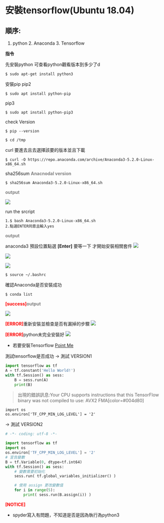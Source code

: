 # 安裝tensorflow(Ubuntu 18.04)

## 順序: 
1. python 2. Anaconda 3. Tensorflow

<b>指令</b>

先安裝python 可查看python觀看版本到多少了d
```linux
$ sudo apt-get install python3
```

安裝pip
pip2
```linux
$ sudo apt install python-pip
```
pip3
```linux
$ sudo apt install python-pip3
```
check Version
```linux
$ pip --version
```

```linux
$ cd /tmp
```
curl 要進去且去選擇該要的版本並且下載
```linux
$ curl -O https://repo.anaconda.com/archive/Anaconda3-5.2.0-Linux-x86_64.sh
```
<p>sha256sum <b style="color:gray">Anacnodal version</b></p>

```linux
$ sha256sum Anaconda3-5.2.0-Linux-x86_64.sh
```
<b style="color:gray">output</b>

![](https://i.imgur.com/qXTQXMg.png)

run the srcript
```linux
1.$ bash Anaconda3-5.2.0-Linux-x86_64.sh
2.點選ENTER同意且輸入yes
```

<b style="color:gray">output</b>

anaconda3 預設位置點選 **[Enter]** 要等一下 才開始安裝相關套件
![](https://i.imgur.com/6NYzvR7.png)

![](https://i.imgur.com/EaQnfDI.png)

![](https://i.imgur.com/uy1F3V1.png)

```linux
$ source ~/.bashrc
```
確認Anaconda是否安裝成功
```linux
$ conda list
```
<p><b style="color:red">[success]</b><b style="color:gray">output</b></p>

![](https://i.imgur.com/y1D48mu.png)




<b style="color:red">[ERROR]</b>重新安裝並檢查是否有漏掉的步驟
![](https://i.imgur.com/aG3uiEy.png)

<b style="color:red">[ERROR]</b>python未完全安裝好
![](https://i.imgur.com/HB0PutR.png)

* 若要安裝Tensorflow [Point Me](https://www.tensorflow.org/install/pip)

測試tensorflow是否成功
-> 測試 VERSION1
```python
import tensorflow as tf
A = tf.constant('Hello World!')
with tf.Session() as sess:
    B = sess.run(A)
    print(B)
```
> 出現的錯誤訊息:Your CPU supports instructions that this TensorFlow binary was not compiled to use: AVX2 FMA[color=#004d80]
```
import os 
os.environ['TF_CPP_MIN_LOG_LEVEL'] = '2' 
```
-> 測試 VERSION2
```python
# -*- coding: utf-8 -*-

import tensorflow as tf
import os 
os.environ['TF_CPP_MIN_LOG_LEVEL'] = '2'
# 宣告變數    
B = tf.Variable(0, dtype=tf.int64)
with tf.Session() as sess:
    # 變數需要初始化
    sess.run( tf.global_variables_initializer() )

    # 使用 assign 更改變數值
    for i in range(5):
        print( sess.run(B.assign(i)) )
```

<b style="color:red">[NOTICE]</b>
* spyder寫入有問題，不知道是否是因為執行為python3